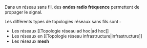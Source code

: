 
Dans un réseau sans fil, des **ondes radio fréquence** permettent de propager le signal.

Les différents types de topologies réseaux sans fils sont :
- Les réseaux [[Topologie réseau ad hoc|ad hoc]]
- Les réseaux en [[Topologie réseau infrastructure|infrastructure]]
- Les réseaux **mesh**

